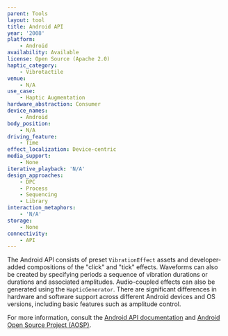 ```yaml
---
parent: Tools
layout: tool
title: Android API
year: '2008'
platform:
    - Android
availability: Available
license: Open Source (Apache 2.0)
haptic_category:
    - Vibrotactile
venue:
    - N/A
use_case:
    - Haptic Augmentation
hardware_abstraction: Consumer
device_names:
    - Android
body_position:
    - N/A
driving_feature:
    - Time
effect_localization: Device-centric
media_support:
    - None
iterative_playback: 'N/A'
design_approaches:
    - DPC
    - Process
    - Sequencing
    - Library
interaction_metaphors:
    - 'N/A'
storage:
    - None
connectivity:
    - API
---
```

The Android API consists of preset `VibrationEffect` assets and developer-added compositions of the "click" and "tick" effects.
Waveforms can also be created by specifying periods a sequence of vibration durations or durations and associated amplitudes.
Audio-coupled effects can also be generated using the `HapticGenerator`.
There are significant differences in hardware and software support across different Android devices and OS versions, including basic features such as amplitude control.

For more information, consult the [Android API documentation](https://source.android.com/devices/input/haptics/haptics-implement) and [Android Open Source Project (AOSP)](https://source.android.com/).

